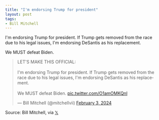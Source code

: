 ```yaml
---
title: "I'm endorsing Trump for president"
layout: post
tags:
- Bill Mitchell
---
```


I'm endorsing Trump for president.  If Trump gets removed from the race due to his legal issues, I'm endorsing DeSantis as his replacement.

We MUST defeat Biden.

<blockquote class="twitter-tweet"><p lang="en" dir="ltr">LET&#39;S MAKE THIS OFFICIAL:<br /><br />I&#39;m endorsing Trump for president. If Trump gets removed from the race due to his legal issues, I&#39;m endorsing DeSantis as his replacement.<br /><br />We MUST defeat Biden. <a href="https://t.co/O1amOMKQnl">pic.twitter.com/O1amOMKQnl</a></p>&mdash; Bill Mitchell (@mitchellvii) <a href="https://twitter.com/mitchellvii/status/1753856707694936494?ref_src=twsrc%5Etfw">February 3, 2024</a></blockquote> <script async src="https://platform.twitter.com/widgets.js" charset="utf-8"></script>

Source: Bill Mitchell, via [𝕏](https://x.com)
